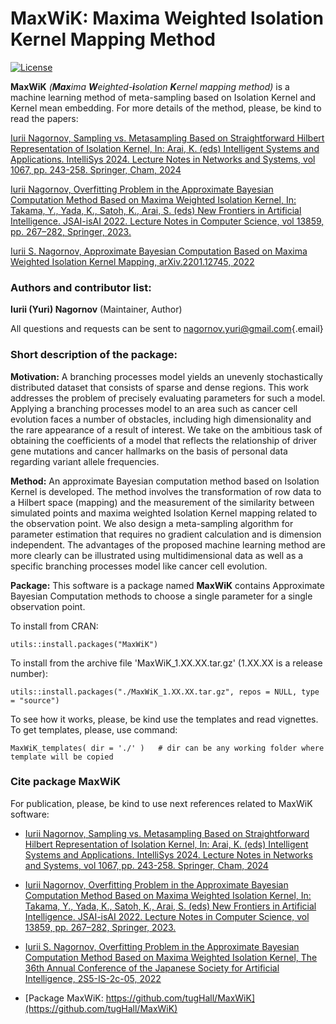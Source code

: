# MaxWiK: Maxima Weighted Isolation Kernel Mapping Method

[![License](https://img.shields.io/badge/License-GPL.3-green.svg)](https://github.com/tugHall/MaxWiK/blob/main/LICENSE.md)

**MaxWiK** *(**Max**ima **W**eighted-**i**solation **K**ernel mapping method)* is a machine learning method of meta-sampling based on Isolation Kernel and Kernel mean embedding. For more details of the method, please, be kind to read the papers:

[Iurii Nagornov, Sampling vs. Metasampling Based on Straightforward Hilbert Representation of Isolation Kernel, In: Arai, K. (eds) Intelligent Systems and Applications. IntelliSys 2024. Lecture Notes in Networks and Systems, vol 1067, pp. 243-258. Springer, Cham, 2024](https://link.springer.com/chapter/10.1007/978-3-031-66431-1_16)

[Iurii Nagornov, Overfitting Problem in the Approximate Bayesian Computation Method Based on Maxima Weighted Isolation Kernel, In: Takama, Y., Yada, K., Satoh, K., Arai, S. (eds) New Frontiers in Artificial Intelligence. JSAI-isAI 2022. Lecture Notes in Computer Science, vol 13859, pp. 267–282, Springer, 2023.](https://link.springer.com/chapter/10.1007/978-3-031-29168-5_18)

[Iurii S. Nagornov, Approximate Bayesian Computation Based on Maxima Weighted Isolation Kernel Mapping, arXiv.2201.12745, 2022](https://doi.org/10.48550/arXiv.2201.12745)

### Authors and contributor list:

**Iurii (Yuri) Nagornov** (Maintainer, Author)

All questions and requests can be sent to [nagornov.yuri\@gmail.com](mailto:nagornov.yuri@gmail.com){.email}

### Short description of the package:

**Motivation:** A branching processes model yields an unevenly stochastically distributed dataset that consists of sparse and dense regions. This work addresses the problem of precisely evaluating parameters for such a model. Applying a branching processes model to an area such as cancer cell evolution faces a number of obstacles, including high dimensionality and the rare appearance of a result of interest. We take on the ambitious task of obtaining the coefficients of a model that reflects the relationship of driver gene mutations and cancer hallmarks on the basis of personal data regarding variant allele frequencies.

**Method:** An approximate Bayesian computation method based on Isolation Kernel is developed. The method involves the transformation of row data to a Hilbert space (mapping) and the measurement of the similarity between simulated points and maxima weighted Isolation Kernel mapping related to the observation point. We also design a meta-sampling algorithm for parameter estimation that requires no gradient calculation and is dimension independent. The advantages of the proposed machine learning method are more clearly can be illustrated using multidimensional data as well as a specific branching processes model like cancer cell evolution.

**Package:** This software is a package named **MaxWiK** contains Approximate Bayesian Computation methods to choose a single parameter for a single observation point.

To install from CRAN:

```         
utils::install.packages("MaxWiK")
```

To install from the archive file 'MaxWiK_1.XX.XX.tar.gz' (1.XX.XX is a release number):

```         
utils::install.packages("./MaxWiK_1.XX.XX.tar.gz", repos = NULL, type = "source")
```

To see how it works, please, be kind use the templates and read vignettes. To get templates, please, use command:

```         
MaxWiK_templates( dir = './' )   # dir can be any working folder where template will be copied
```

### Cite package MaxWiK

For publication, please, be kind to use next references related to MaxWiK software:

-   [Iurii Nagornov, Sampling vs. Metasampling Based on Straightforward Hilbert Representation of Isolation Kernel, In: Arai, K. (eds) Intelligent Systems and Applications. IntelliSys 2024. Lecture Notes in Networks and Systems, vol 1067, pp. 243-258. Springer, Cham, 2024](https://link.springer.com/chapter/10.1007/978-3-031-66431-1_16)

-   [Iurii Nagornov, Overfitting Problem in the Approximate Bayesian Computation Method Based on Maxima Weighted Isolation Kernel, In: Takama, Y., Yada, K., Satoh, K., Arai, S. (eds) New Frontiers in Artificial Intelligence. JSAI-isAI 2022. Lecture Notes in Computer Science, vol 13859, pp. 267–282, Springer, 2023.](https://link.springer.com/chapter/10.1007/978-3-031-29168-5_18)

-   [Iurii S. Nagornov, Overfitting Problem in the Approximate Bayesian Computation Method Based on Maxima Weighted Isolation Kernel, The 36th Annual Conference of the Japanese Society for Artificial Intelligence, 2S5-IS-2c-05, 2022](https://confit.atlas.jp/guide/event/jsai2022/subject/2S5-IS-2c-05/tables?cryptoId=)

-   [Package MaxWiK: https://github.com/tugHall/MaxWiK](https://github.com/tugHall/MaxWiK)
